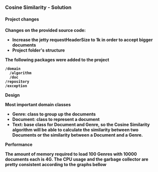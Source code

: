 <h3>Cosine Similarity - Solution</h3>

<h4>Project changes<h4>

Changes on the provided source code:

  - Increase the jetty requestHeaderSize to 1k in order to accept bigger documents
  - Project folder's structure

The following packages were added to the project

```
/domain
  /algorithm
  /doc
/repository
/exception
```

Design

Most important domain classes

   - Genre: class to group up the documents
   - Document: class to represent a document
   - Text: base class for Document and Genre, so the Cosine Similarity algorithm will be able to calculate the similarity between two Documents or the similarity between a Document and a Genre.

Performance

The amount of memory required to load 100 Genres with 10000 documents each is 4G. The CPU usage and the garbage collector are pretty consistent according to the graphs bellow

